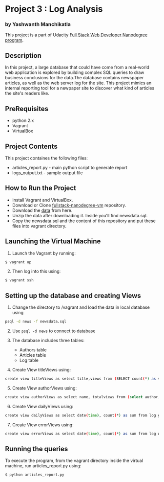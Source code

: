 # Project 3 : Log Analysis
### by Yashwanth Manchikatla
This project is a part of Udacity [Full Stack Web Developer Nanodegree program](https://www.udacity.com/course/full-stack-web-developer-nanodegree--nd004).

## Description
In this project, a large database that could have come from a real-world web application is explored by building complex SQL queries to draw business conclusions for the data.The database contains newspaper articles, as well as the web server log for the site. This project mimics an internal reporting tool for a newpaper site to discover what kind of articles the site's readers like.

## PreRequisites
 - python 2.x
 - Vagrant
 - VirtualBox

## Project Contents
This project containes the following files:
 - articles_report.py - main python script to generate report
 - logs_output.txt - sample output file

## How to Run the Project
 - Install Vagrant and VirtualBox.
 - Download or Clone [fullstack-nanodegree-vm](https://github.com/udacity/fullstack-nanodegree-vm) repository.
 - Download the [data](https://d17h27t6h515a5.cloudfront.net/topher/2016/August/57b5f748_newsdata/newsdata.zip) from here.
 - Unzip the data after downloading it. Inside you'll find newsdata.sql.
 - Copy the newsdata.sql and the content of this repository and put these files into vagrant directory.

## Launching the Virtual Machine
1. Launch the Vagrant by running:
```sh
$ vagrant up
```
2. Then log into this using:
```sh
$ vagrant ssh
```
## Setting up the database and creating Views
1. Change the directory to /vagrant and load the data in local database using
```sh
psql -d news -f newsdata.sql
```
2. Use ```psql -d news``` to connect to database

3. The database includes three tables:
    -  Authors table
    -  Articles table
    -  Log table

4. Create View titleViews using:
```sh
create view titleViews as select title,views from (SELECT count(*) as views, REGEXP_REPLACE(path, '.*/', '') AS path FROM log group by path) as temp join articles on articles.slug = temp.path order by views desc;
```
5. Create View authorViews using:
```sh
create view authorViews as select name, totalviews from (select author, sum(views) as totalviews from tempview group by author) as tempviews join authors on tempviews.author = authors.id order by totalviews desc;
```
6. Create View dailyViews using:
```sh
create view dailyViews as select date(time), count(*) as sum from log group by date(time) order by date;
```
7. Create View errorViews using:
```sh
create view errorViews as select date(time), count(*) as sum from log where status = '404 NOT FOUND' group by date(time) order by date;
```

## Running the queries
To execute the program, from the vagrant directory inside the virtual machine, run articles_report.py using:
```sh
$ python articles_report.py
```
